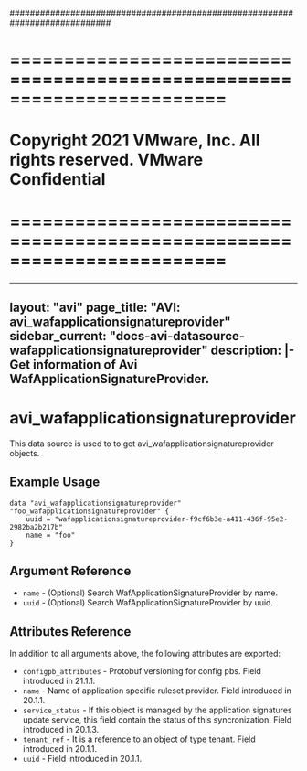 ############################################################################
# ========================================================================
# Copyright 2021 VMware, Inc.  All rights reserved. VMware Confidential
# ========================================================================
###

<!--
    Copyright 2021 VMware, Inc.
    SPDX-License-Identifier: Mozilla Public License 2.0
-->
---
layout: "avi"
page_title: "AVI: avi_wafapplicationsignatureprovider"
sidebar_current: "docs-avi-datasource-wafapplicationsignatureprovider"
description: |-
  Get information of Avi WafApplicationSignatureProvider.
---

# avi_wafapplicationsignatureprovider

This data source is used to to get avi_wafapplicationsignatureprovider objects.

## Example Usage

```hcl
data "avi_wafapplicationsignatureprovider" "foo_wafapplicationsignatureprovider" {
    uuid = "wafapplicationsignatureprovider-f9cf6b3e-a411-436f-95e2-2982ba2b217b"
    name = "foo"
}
```

## Argument Reference

* `name` - (Optional) Search WafApplicationSignatureProvider by name.
* `uuid` - (Optional) Search WafApplicationSignatureProvider by uuid.

## Attributes Reference

In addition to all arguments above, the following attributes are exported:

* `configpb_attributes` - Protobuf versioning for config pbs. Field introduced in 21.1.1.
* `name` - Name of application specific ruleset provider. Field introduced in 20.1.1.
* `service_status` - If this object is managed by the application signatures update  service, this field contain the status of this syncronization. Field introduced in 20.1.3.
* `tenant_ref` - It is a reference to an object of type tenant. Field introduced in 20.1.1.
* `uuid` - Field introduced in 20.1.1.


